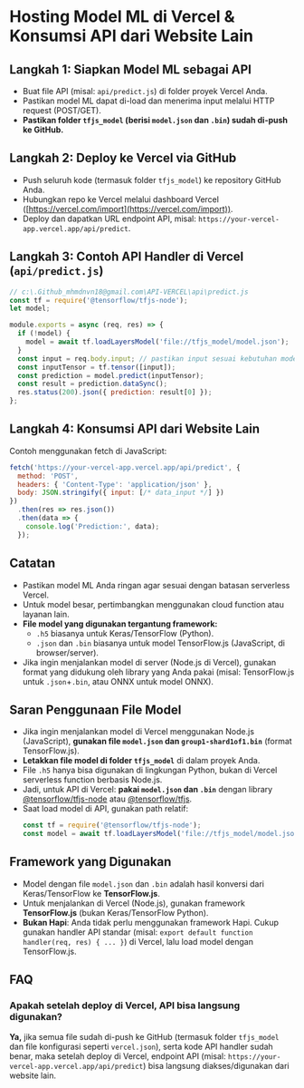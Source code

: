 # Hosting Model ML di Vercel & Konsumsi API dari Website Lain

## Langkah 1: Siapkan Model ML sebagai API
- Buat file API (misal: `api/predict.js`) di folder proyek Vercel Anda.
- Pastikan model ML dapat di-load dan menerima input melalui HTTP request (POST/GET).
- **Pastikan folder `tfjs_model` (berisi `model.json` dan `.bin`) sudah di-push ke GitHub.**

## Langkah 2: Deploy ke Vercel via GitHub
- Push seluruh kode (termasuk folder `tfjs_model`) ke repository GitHub Anda.
- Hubungkan repo ke Vercel melalui dashboard Vercel ([https://vercel.com/import](https://vercel.com/import)).
- Deploy dan dapatkan URL endpoint API, misal: `https://your-vercel-app.vercel.app/api/predict`.

## Langkah 3: Contoh API Handler di Vercel (`api/predict.js`)
```js
// c:\.Github_mhmdnvn18@gmail.com\API-VERCEL\api\predict.js
const tf = require('@tensorflow/tfjs-node');
let model;

module.exports = async (req, res) => {
  if (!model) {
    model = await tf.loadLayersModel('file://tfjs_model/model.json');
  }
  const input = req.body.input; // pastikan input sesuai kebutuhan model
  const inputTensor = tf.tensor([input]);
  const prediction = model.predict(inputTensor);
  const result = prediction.dataSync();
  res.status(200).json({ prediction: result[0] });
};
```

## Langkah 4: Konsumsi API dari Website Lain
Contoh menggunakan fetch di JavaScript:
```js
fetch('https://your-vercel-app.vercel.app/api/predict', {
  method: 'POST',
  headers: { 'Content-Type': 'application/json' },
  body: JSON.stringify({ input: [/* data_input */] })
})
  .then(res => res.json())
  .then(data => {
    console.log('Prediction:', data);
  });
```

## Catatan
- Pastikan model ML Anda ringan agar sesuai dengan batasan serverless Vercel.
- Untuk model besar, pertimbangkan menggunakan cloud function atau layanan lain.
- **File model yang digunakan tergantung framework:**
  - `.h5` biasanya untuk Keras/TensorFlow (Python).
  - `.json` dan `.bin` biasanya untuk model TensorFlow.js (JavaScript, di browser/server).
- Jika ingin menjalankan model di server (Node.js di Vercel), gunakan format yang didukung oleh library yang Anda pakai (misal: TensorFlow.js untuk `.json`+`.bin`, atau ONNX untuk model ONNX).

## Saran Penggunaan File Model
- Jika ingin menjalankan model di Vercel menggunakan Node.js (JavaScript), **gunakan file `model.json` dan `group1-shard1of1.bin`** (format TensorFlow.js).
- **Letakkan file model di folder `tfjs_model`** di dalam proyek Anda.
- File `.h5` hanya bisa digunakan di lingkungan Python, bukan di Vercel serverless function berbasis Node.js.
- Jadi, untuk API di Vercel: **pakai `model.json` dan `.bin`** dengan library [@tensorflow/tfjs-node](https://www.npmjs.com/package/@tensorflow/tfjs-node) atau [@tensorflow/tfjs](https://www.npmjs.com/package/@tensorflow/tfjs).
- Saat load model di API, gunakan path relatif:  
  ```js
  const tf = require('@tensorflow/tfjs-node');
  const model = await tf.loadLayersModel('file://tfjs_model/model.json');
  ```

## Framework yang Digunakan
- Model dengan file `model.json` dan `.bin` adalah hasil konversi dari Keras/TensorFlow ke **TensorFlow.js**.
- Untuk menjalankan di Vercel (Node.js), gunakan framework **TensorFlow.js** (bukan Keras/TensorFlow Python).
- **Bukan Hapi**: Anda tidak perlu menggunakan framework Hapi. Cukup gunakan handler API standar (misal: `export default function handler(req, res) { ... }`) di Vercel, lalu load model dengan TensorFlow.js.

## FAQ

### Apakah setelah deploy di Vercel, API bisa langsung digunakan?
**Ya,** jika semua file sudah di-push ke GitHub (termasuk folder `tfjs_model` dan file konfigurasi seperti `vercel.json`), serta kode API handler sudah benar, maka setelah deploy di Vercel, endpoint API (misal: `https://your-vercel-app.vercel.app/api/predict`) bisa langsung diakses/digunakan dari website lain.